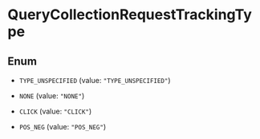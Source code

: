 # QueryCollectionRequestTrackingType

## Enum

* `TYPE_UNSPECIFIED` (value: `"TYPE_UNSPECIFIED"`)

* `NONE` (value: `"NONE"`)

* `CLICK` (value: `"CLICK"`)

* `POS_NEG` (value: `"POS_NEG"`)




